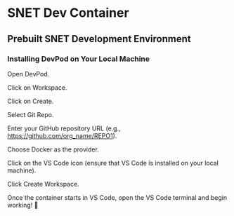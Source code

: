 # SNET Dev Container
## Prebuilt SNET Development Environment

### Installing DevPod on Your Local Machine

Open DevPod.

Click on Workspace.

Click on Create.

Select Git Repo.

Enter your GitHub repository URL (e.g., https://github.com/org_name/REPO1).

Choose Docker as the provider.

Click on the VS Code icon (ensure that VS Code is installed on your local machine).

Click Create Workspace.

Once the container starts in VS Code, open the VS Code terminal and begin working! 🚀
